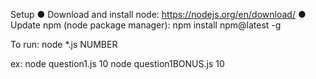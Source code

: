 Setup
● Download and install node:
https://nodejs.org/en/download/
● Update npm (node package manager):
  npm install npm@latest -g

To run:
node *.js NUMBER

ex:
node question1.js 10
node question1BONUS.js 10